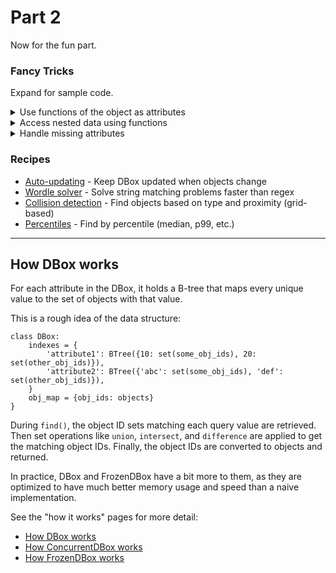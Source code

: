 # Part 2

Now for the fun part.

### Fancy Tricks

Expand for sample code.

<details>
<summary>Use functions of the object as attributes</summary>

You can also index on functions evaluated on the object, as if they were attributes.

Find palindromes of length 5 or 7:
```
from dbox import DBox
strings = ['bob', 'fives', 'kayak', 'stats', 'pullup', 'racecar']

# define a function that takes the object as input
def is_palindrome(s):
    return s == s[::-1]

fb = DBox(strings, [is_palindrome, len])
fb.find({
    is_palindrome: True, 
    len: {'in': [5, 7]}
})
# result: ['kayak', 'racecar', 'stats']
```

Functions are evaluated on the object when it is added to the DBox. 

</details>

<details>
<summary>Access nested data using functions</summary>
<br />
Use functions to get values from nested data structures.

```
from dbox import DBox

objs = [
    {'a': {'b': [1, 2, 3]}},
    {'a': {'b': [4, 5, 6]}}
]

def get_nested(obj):
    return obj['a']['b'][0]

fb = DBox(objs, [get_nested])
fb.find({get_nested: 4})  
# result: {'a': {'b': [4, 5, 6]}}
```
</details>

<details>
<summary>Handle missing attributes</summary>
<br />

Objects don't need to have every attribute.

 - Objects that are missing an attribute will not be stored under that attribute. This saves lots of memory.
 - To find all objects that have an attribute, match the special value <code>ANY</code>. 
 - To find objects missing the attribute, exclude <code>ANY</code>.
 - In functions, raise <code>MissingAttribute</code> to tell DBox the object is missing.

Example:
```
from dbox import DBox, ANY
from dbox.exceptions import MissingAttribute

objs = [{'a': 1}, {'a': 2}, {}]

def get_a(obj):
    try:
        return obj['a']
    except KeyError:
        raise MissingAttribute  # tell DBox this attribute is missing

fb = DBox(objs, ['a', get_a])

fb.find({'a': ANY})          # result: [{'a': 1}, {'a': 2}]
fb.find({get_a: ANY})        # result: [{'a': 1}, {'a': 2}]
fb.find(exclude={'a': ANY})  # result: [{}]
```

Note that `None` is treated as a normal value and is stored.
</details>

### Recipes
 
 - [Auto-updating](https://github.com/manimino/dbox/blob/main/examples/update.py) - Keep DBox updated when objects change
 - [Wordle solver](https://github.com/manimino/dbox/blob/main/examples/wordle.ipynb) - Solve string matching problems faster than regex
 - [Collision detection](https://github.com/manimino/dbox/blob/main/examples/collision.py) - Find objects based on type and proximity (grid-based)
 - [Percentiles](https://github.com/manimino/dbox/blob/main/examples/percentile.py) - Find by percentile (median, p99, etc.)

____

## How DBox works

For each attribute in the DBox, it holds a B-tree that maps every unique value to the set of objects with 
that value. 

This is a rough idea of the data structure: 
```
class DBox:
    indexes = {
        'attribute1': BTree({10: set(some_obj_ids), 20: set(other_obj_ids)}),
        'attribute2': BTree({'abc': set(some_obj_ids), 'def': set(other_obj_ids)}),
    }
    obj_map = {obj_ids: objects}
}
```

During `find()`, the object ID sets matching each query value are retrieved. Then set operations like `union`, 
`intersect`, and `difference` are applied to get the matching object IDs. Finally, the object IDs are converted
to objects and returned.

In practice, DBox and FrozenDBox have a bit more to them, as they are optimized to have much better
memory usage and speed than a naive implementation. 

See the "how it works" pages for more detail:
 - [How DBox works](dbox/mutable/how_it_works.md)
 - [How ConcurrentDBox works](dbox/concurrent/how_it_works.md)
 - [How FrozenDBox works](dbox/frozen/how_it_works.md)

